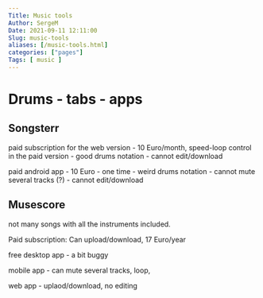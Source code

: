 ```yaml
---
Title: Music tools
Author: SergeM
Date: 2021-09-11 12:11:00
Slug: music-tools
aliases: [/music-tools.html]
categories: ["pages"]
Tags: [ music ]
---
```





# Drums - tabs - apps


## Songsterr

paid subscription for the web version - 10 Euro/month, speed-loop control in the paid version - good drums notation - cannot edit/download

paid android app - 10 Euro - one time - weird drums notation - cannot mute several tracks (?) - cannot edit/download

## Musescore

not many songs with all the instruments included.

Paid subscription: Can upload/download,  17 Euro/year
 
free desktop app - a bit buggy

mobile app  - can mute several tracks, loop, 

web app - uplaod/download, no editing
